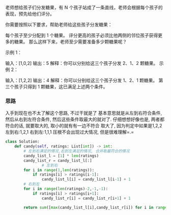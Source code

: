 老师想给孩子们分发糖果，有 N 个孩子站成了一条直线，老师会根据每个孩子的表现，预先给他们评分。

你需要按照以下要求，帮助老师给这些孩子分发糖果：

每个孩子至少分配到 1 个糖果。
评分更高的孩子必须比他两侧的邻位孩子获得更多的糖果。
那么这样下来，老师至少需要准备多少颗糖果呢？

示例 1：

输入：[1,0,2]
输出：5
解释：你可以分别给这三个孩子分发 2、1、2 颗糖果。
示例 2：

输入：[1,2,2]
输出：4
解释：你可以分别给这三个孩子分发 1、2、1 颗糖果。
     第三个孩子只得到 1 颗糖果，这已满足上述两个条件。

### 思路

入手到现在也不太了解这个思路, 不过干就是了
基本意思就是从左到右符合条件, 然后从右到左符合条件, 然后这些条件取最大的就对了.
仔细想想好像也是, 两者都符合的话, 就要取大的, 取小的就有有一边不符合
取大了, 因为判定中如果是1,2,2 左到右:1,2,1 右到左:1,1,1 
压根不会出现过大情况, 但是很难理解=.=

```python
class Solution:
    def candy(self, ratings: List[int]) -> int:
        # 左到右满足的情况,右到左满足的情况, 合并取最符合的情况
        candy_list_l = [1] * len(ratings)
        candy_list_r = candy_list_l[:]
				# 左到右
        for i in range(1,len(ratings)):
            if ratings[i] > ratings[i-1]:
                candy_list_l[i] = candy_list_l[i-1] + 1
        # 右到左
        for i in range(len(ratings)-2,-1,-1):
            if ratings[i] > ratings[i+1]:
                candy_list_r[i] = candy_list_r[i+1] + 1

        return sum([max(candy_list_l[i],candy_list_r[i]) for i in range(len(ratings))])
```

